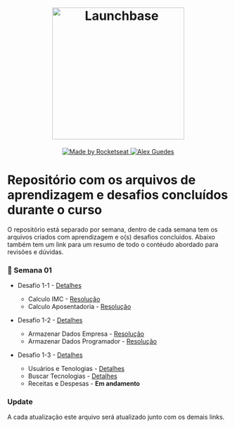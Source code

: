 <h1 align="center">
    <img alt="Launchbase" src="https://storage.googleapis.com/golden-wind/bootcamp-launchbase/logo.png" width="300px" />
</h1>

<p align="center">

  <a href="https://rocketseat.com.br">
    <img alt="Made by Rocketseat" src="https://img.shields.io/badge/made%20by-Rocketseat-%23F8952D">
  </a>

  <a href="https://www.linkedin.com/in/alex-guedes-04091a180/">
    <img alt="Alex Guedes" src="https://img.shields.io/badge/Alex%20Guedes-In-blue">
  </a>  

</p>

# Repositório com os arquivos de aprendizagem e desafios concluídos durante o curso
O repositório está separado por semana, dentro de cada semana tem os arquivos criados com aprendizagem e o(s) desafios concluídos.
Abaixo também tem um link para um resumo de todo o contéudo abordado para revisões e dúvidas.

### :calendar: Semana 01
- Desafio 1-1 - [Detalhes](https://github.com/Rocketseat/bootcamp-launchbase-desafios-01/blob/master/desafios/01-1-primeiros-passos-com-js.md)
  - Calculo IMC - [Resolução](https://github.com/Alexguedes18/Rocketseat-LaunchBase/blob/master/desafios/01-1-imc.js)
  - Calculo Aposentadoria - [Resolução](https://github.com/Alexguedes18/Rocketseat-LaunchBase/blob/master/desafios/01-1-aposentadoria.js)

- Desafio 1-2 - [Detalhes](https://github.com/Rocketseat/bootcamp-launchbase-desafios-01/blob/master/desafios/01-2-lidando-com-objetos-e-vetores.md)
  - Armazenar Dados Empresa - [Resolução](https://github.com/Alexguedes18/Rocketseat-LaunchBase/blob/master/desafios/01-2-empresa.js)
  - Armazenar Dados Programador - [Resolução](https://github.com/Alexguedes18/Rocketseat-LaunchBase/blob/master/desafios/01-2-programador.js)

- Desafio 1-3 - [Detalhes](https://github.com/Rocketseat/bootcamp-launchbase-desafios-01/blob/master/desafios/01-3-funcoes-e-estruturas-de-repeticao.md)
  - Usuários e Tenologias - [Detalhes](https://github.com/Alexguedes18/Rocketseat-LaunchBase/blob/master/desafios/1-3-usuarioEtecnologia.js)
  - Buscar Tecnologias - [Detalhes](https://github.com/Alexguedes18/Rocketseat-LaunchBase/blob/master/desafios/1-3-buscar_tecnologias.js)
  - Receitas e Despesas - **Em andamento**


### Update
A cada atualização este arquivo será atualizado junto com os demais links.
